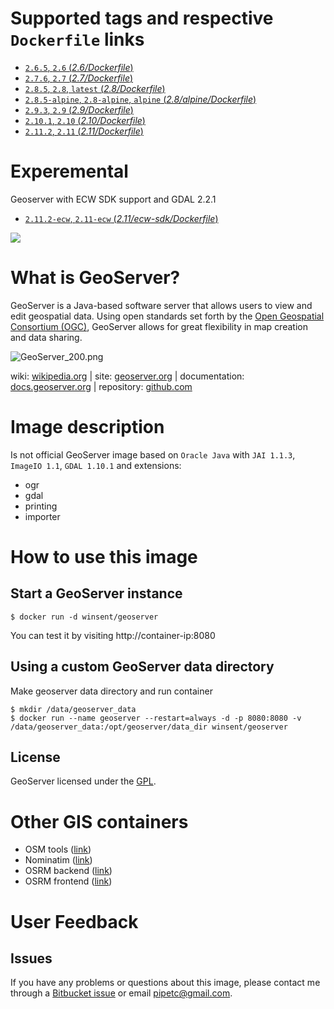 # Supported tags and respective `Dockerfile` links #

- [`2.6.5`, `2.6` (*2.6/Dockerfile*)](https://bitbucket.org/ololoteam/geoserver-docker/src/default/2.6)
- [`2.7.6`, `2.7` (*2.7/Dockerfile*)](https://bitbucket.org/ololoteam/geoserver-docker/src/default/2.7)
- [`2.8.5`, `2.8`, `latest` (*2.8/Dockerfile*)](https://bitbucket.org/ololoteam/geoserver-docker/src/default/2.8)
- [`2.8.5-alpine`, `2.8-alpine`, `alpine` (*2.8/alpine/Dockerfile*)](https://bitbucket.org/ololoteam/geoserver-docker/src/default/2.8/alpine)
- [`2.9.3`, `2.9` (*2.9/Dockerfile*)](https://bitbucket.org/ololoteam/geoserver-docker/src/default/2.9)
- [`2.10.1`, `2.10` (*2.10/Dockerfile*)](https://bitbucket.org/ololoteam/geoserver-docker/src/default/2.10)
- [`2.11.2`, `2.11` (*2.11/Dockerfile*)](https://bitbucket.org/ololoteam/geoserver-docker/src/default/2.11)

# Experemental
Geoserver with ECW SDK support and GDAL 2.2.1

- [`2.11.2-ecw`, `2.11-ecw` (*2.11/ecw-sdk/Dockerfile*)](https://bitbucket.org/ololoteam/geoserver-docker/src/default/2.11/ecw-sdk)

[![](https://badge.imagelayers.io/winsent/geoserver:latest.svg)](https://imagelayers.io/?images=winsent/geoserver:latest,winsent/geoserver:2.6,winsent%2Fgeoserver:2.7,winsent/geoserver:2.8,winsent/geoserver:2.9,winsent/geoserver:2.10)

# What is GeoServer? #
GeoServer is a Java-based software server that allows users to view and edit geospatial data. Using open standards set forth by the [Open Geospatial Consortium (OGC)](http://www.opengeospatial.org/), GeoServer allows for great flexibility in map creation and data sharing.

![GeoServer_200.png](http://static.geoserver.org/images/GeoServer_200.png)

wiki: [wikipedia.org](https://wikipedia.org/wiki/GeoServer) | site: [geoserver.org](http://geoserver.org/) | documentation: [docs.geoserver.org](http://docs.geoserver.org/) | repository: [github.com](https://github.com/geoserver/geoserver)
# Image description #

Is not official GeoServer image based on `Oracle Java` with `JAI 1.1.3`, `ImageIO 1.1`, `GDAL 1.10.1` and extensions:

* ogr
* gdal
* printing
* importer

# How to use this image #
## Start a GeoServer instance ##

```console
$ docker run -d winsent/geoserver

```
You can test it by visiting http://container-ip:8080

## Using a custom GeoServer data directory ##
Make geoserver data directory and run container
```console
$ mkdir /data/geoserver_data
$ docker run --name geoserver --restart=always -d -p 8080:8080 -v /data/geoserver_data:/opt/geoserver/data_dir winsent/geoserver

```

## License ##
GeoServer licensed under the [GPL](http://www.gnu.org/licenses/old-licenses/gpl-2.0.html).

# Other GIS containers

* OSM tools ([link](https://hub.docker.com/r/cartography/osmtools/))
* Nominatim ([link](https://hub.docker.com/r/cartography/nominatim-docker/))
* OSRM backend ([link](https://hub.docker.com/r/cartography/osrm-backend-docker/))
* OSRM frontend ([link](https://hub.docker.com/r/cartography/osrm-frontend-docker/))


# User Feedback

## Issues

If you have any problems or questions about this image, please contact me through a [Bitbucket issue](https://bitbucket.org/ololoteam/geoserver-docker/issues) or email [pipetc@gmail.com](mailto:pipetc@gmail.com).